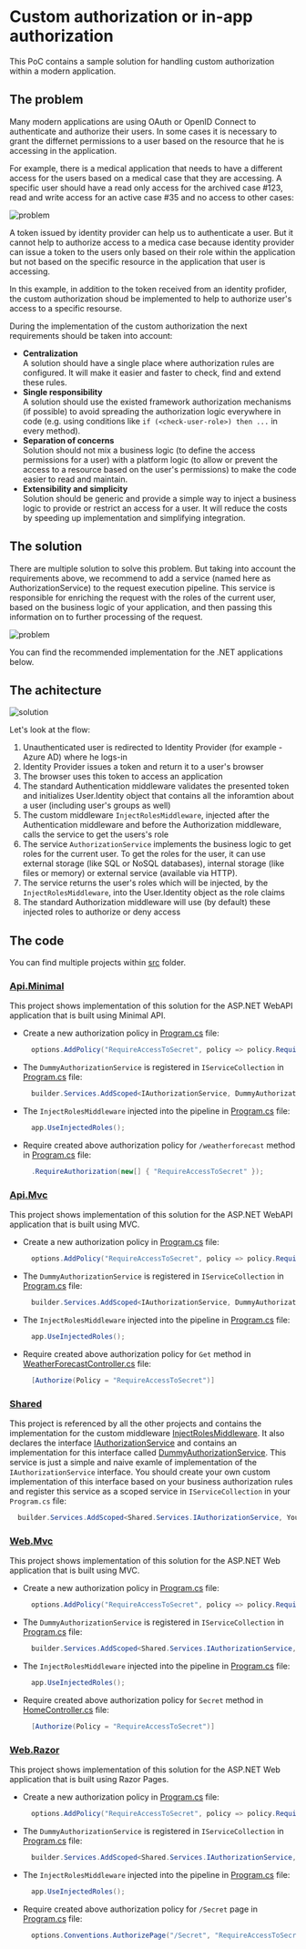 # Custom authorization or in-app authorization

This PoC contains a sample solution for handling custom authorization within a modern application.

## The problem

Many modern applications are using OAuth or OpenID Connect to authenticate and authorize their users. In some cases it is necessary to grant the differnet permissions to a user based on the resource that he is accessing in the application.

For example, there is a medical application that needs to have a different access for the users based on a medical case that they are accessing. A specific user should have a read only access for the archived case #123, read and write access for an active case #35 and no access to other cases:

![problem](docs/custom-authz-problem.png)

A token issued by identity provider can help us to authenticate a user. But it cannot help to authorize access to a medica case because identity provider can issue a token to the users only based on their role within the application but not based on the specific resource in the application that user is accessing.

In this example, in addition to the token received from an identity profider, the custom authorization shoud be implemented to help to authorize user's access to a specific resourse. 

During the implementation of the custom authorization the next requirements should be taken into account:

- **Centralization**  
  A solution should have a single place where authorization rules are configured. It will make it easier and faster to check, find and extend these rules.
- **Single responsibility**  
  A solution should use the existed framework authorization mechanisms (if possible) to avoid spreading the authorization logic everywhere in code (e.g. using conditions like ```if (<check-user-role>) then ...``` in every method).
- **Separation of concerns**  
  Solution should not mix a business logic (to define the access permissions for a user) with a platform logic (to allow or prevent the access to a resource based on the user's permissions) to make the code easier to read and maintain.
- **Extensibility and simplicity**  
  Solution should be generic and provide a simple way to inject a business logic to provide or restrict an access for a user. It will reduce the costs by speeding up implementation and simplifying integration.

## The solution

There are multiple solution to solve this problem. But taking into account the requirements above, we recommend to add a service (named here as AuthorizationService) to the request execution pipeline. This service is responsible for enriching the request with the roles of the current user, based on the business logic of your application, and then passing this information on to further processing of the request.

![problem](docs/custom-authz-solution.png)

You can find the recommended implementation for the .NET applications below.

## The achitecture

![solution](docs/custom-authz-architecture.png)

Let's look at the flow:

1. Unauthenticated user is redirected to Identity Provider (for example - Azure AD) where he logs-in
2. Identity Provider issues a token and return it to a user's browser
3. The browser uses this token to access an application
4. The standard Authentication middleware validates the presented token and initializes User.Identity object that contains all the inforamtion about a user (including user's groups as well)
5. The custom middleware `InjectRolesMiddleware`, injected after the Authentication middleware and before the Authorization middleware, calls the service to get the users's role
6. The service `AuthorizationService` implements the business logic to get roles for the current user. To get the roles for the user, it can use external storage (like SQL or NoSQL databases), internal storage (like files or memory) or external service (available via HTTP).
7. The service returns the user's roles which will be injected, by the `InjectRolesMiddleware`, into the User.Identity object as the role claims
8. The standard Authorization middleware will use (by default) these injected roles to authorize or deny access

## The code

You can find multiple projects within [src](./src) folder.

### [Api.Minimal](./src/Api.Minimal)
This project shows implementation of this solution for the ASP.NET WebAPI application that is built using Minimal API.

- Create a new authorization policy in [Program.cs](./src/Api.Minimal/Program.cs) file:
  ```csharp
    options.AddPolicy("RequireAccessToSecret", policy => policy.RequireRole("AccessToSecret"));
  ```

- The `DummyAuthorizationService` is registered in `IServiceCollection` in [Program.cs](./src/Api.Minimal/Program.cs) file:
  ```csharp
    builder.Services.AddScoped<IAuthorizationService, DummyAuthorizationService>();
  ```

- The `InjectRolesMiddleware` injected into the pipeline in [Program.cs](./src/Api.Minimal/Program.cs) file:
  ```csharp
    app.UseInjectedRoles();
  ```

- Require created above authorization policy for `/weatherforecast` method in [Program.cs](./src/Api.Minimal/Program.cs) file:
  ```csharp
    .RequireAuthorization(new[] { "RequireAccessToSecret" });
  ```

### [Api.Mvc](./src/Api.Mvc)
This project shows implementation of this solution for the ASP.NET WebAPI application that is built using MVC.

- Create a new authorization policy in [Program.cs](./src/Api.Mvc/Program.cs) file:
  ```csharp
    options.AddPolicy("RequireAccessToSecret", policy => policy.RequireRole("AccessToSecret"));
  ```

- The `DummyAuthorizationService` is registered in `IServiceCollection` in [Program.cs](./src/Api.Mvc/Program.cs) file:
  ```csharp
    builder.Services.AddScoped<IAuthorizationService, DummyAuthorizationService>();
  ```

- The `InjectRolesMiddleware` injected into the pipeline in [Program.cs](./src/Api.Mvc/Program.cs) file:
  ```csharp
    app.UseInjectedRoles();
  ```

- Require created above authorization policy for `Get` method in [WeatherForecastController.cs](./src/Api.Mvc/Controllers/WeatherForecastController.cs) file:
  ```csharp
    [Authorize(Policy = "RequireAccessToSecret")]
  ```

### [Shared](./src/Shared)
This project is referenced by all the other projects and contains the implementation for the custom middleware [InjectRolesMiddleware](./src/Shared/Middlewares/InjectRolesMiddleware.cs). It also declares the interface [IAuthorizationService](./src/Shared/Services/IAuthorizationService.cs) and contains an implementation for this interface called [DummyAuthorizationService](/src/Shared/Services/DummyAuthorizationService.cs). This service is just a simple and naive examle of implementation of the `IAuthorizationService` interface. You should create your own custom implementation of this interface based on your business authorization rules and register this service as a scoped service in `IServiceCollection` in your `Program.cs` file:
```csharp
  builder.Services.AddScoped<Shared.Services.IAuthorizationService, YourCustomAuthorizationService>();
```

### [Web.Mvc](./src/Web.Mvc)
This project shows implementation of this solution for the ASP.NET Web application that is built using MVC.

- Create a new authorization policy in [Program.cs](./src/Web.Mvc/Program.cs) file:
  ```csharp
    options.AddPolicy("RequireAccessToSecret", policy => policy.RequireRole("AccessToSecret"));
  ```

- The `DummyAuthorizationService` is registered in `IServiceCollection` in [Program.cs](./src/Web.Mvc/Program.cs) file:
  ```csharp
    builder.Services.AddScoped<Shared.Services.IAuthorizationService, DummyAuthorizationService>();
  ```

- The `InjectRolesMiddleware` injected into the pipeline in [Program.cs](./src/Web.Mvc/Program.cs) file:
  ```csharp
    app.UseInjectedRoles();
  ```

- Require created above authorization policy for `Secret` method in [HomeController.cs](/src/Web.Mvc/Controllers/HomeController.cs) file:
  ```csharp
    [Authorize(Policy = "RequireAccessToSecret")]
  ```


### [Web.Razor](./src/Web.Razor)
This project shows implementation of this solution for the ASP.NET Web application that is built using Razor Pages.

- Create a new authorization policy in [Program.cs](./src/Web.Razor/Program.cs) file:
  ```csharp
    options.AddPolicy("RequireAccessToSecret", policy => policy.RequireRole("AccessToSecret"));
  ```

- The `DummyAuthorizationService` is registered in `IServiceCollection` in [Program.cs](./src/Web.Razor/Program.cs) file:
  ```csharp
    builder.Services.AddScoped<Shared.Services.IAuthorizationService, DummyAuthorizationService>();
  ```

- The `InjectRolesMiddleware` injected into the pipeline in [Program.cs](./src/Web.Razor/Program.cs) file:
  ```csharp
    app.UseInjectedRoles();
  ```

- Require created above authorization policy for `/Secret` page in [Program.cs](./src/Web.Razor/Program.cs) file:
  ```csharp
    options.Conventions.AuthorizePage("/Secret", "RequireAccessToSecret");
  ```
